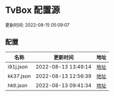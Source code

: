 
# TvBox 配置源

更新时间: 2022-08-15 05:09:07


## 配置

|   名称  | 更新时间  |地址  |
|  ----  | ----  |----  |
|  i91j.json | 2022-08-13 13:49:14 |[地址](https://box.okeybox.top/tv/i91j.json) |
|  kk37.json | 2022-08-13 12:56:39 |[地址](https://box.okeybox.top/tv/kk37.json) |
|  hktl.json | 2022-08-13 09:41:34 |[地址](https://box.okeybox.top/tv/hktl.json) |
  
    